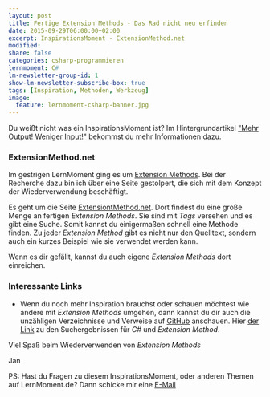 ```yaml
---
layout: post
title: Fertige Extension Methods - Das Rad nicht neu erfinden
date: 2015-09-29T06:00:00+02:00
excerpt: InspirationsMoment - ExtensionMethod.net
modified:
share: false
categories: csharp-programmieren
lernmoment: C#
lm-newsletter-group-id: 1
show-lm-newsletter-subscribe-box: true
tags: [Inspiration, Methoden, Werkzeug]
image:
  feature: lernmoment-csharp-banner.jpg
---
```



Du weißt nicht was ein InspirationsMoment ist? Im Hintergrundartikel ["Mehr Output! Weniger Input!"](/hintergrund/mehr-output-weniger-input/) bekommst du mehr Informationen dazu.

### ExtensionMethod.net

Im gestrigen LernMoment ging es um [Extension Methods](/csharp-programmieren/extension-method-in-4-trivialen-schritten-jede-klasse-erweitern/). Bei der Recherche dazu bin ich über eine Seite gestolpert, die sich mit dem Konzept der Wiederverwendung beschäftigt.

Es geht um die Seite [ExtensiontMethod.net](http://www.extensionmethod.net/csharp). Dort findest du eine große Menge an fertigen *Extension Methods*. Sie sind mit *Tags* versehen und es gibt eine Suche. Somit kannst du einigermaßen schnell eine Methode finden. Zu jeder *Extension Method* gibt es nicht nur den Quelltext, sondern auch ein kurzes Beispiel wie sie verwendet werden kann.

Wenn es dir gefällt, kannst du auch eigene *Extension Methods* dort einreichen.

### Interessante Links 

-	Wenn du noch mehr Inspiration brauchst oder schauen möchtest wie andere mit *Extension Methods* umgehen, dann kannst du dir auch die unzähligen Verzeichnisse und Verweise auf [GitHub](https://github.com/) anschauen. Hier [der Link](https://github.com/search?l=C%23&q=extension+method&type=Repositories&utf8=✓) zu den Suchergebnissen für *C#* und *Extension Method*.

Viel Spaß beim Wiederverwenden von *Extension Methods*

Jan


PS: Hast du Fragen zu diesem InspirationsMoment, oder anderen Themen auf LernMoment.de? Dann schicke mir eine [E-Mail](mailto:jan@lernmoment.de)

